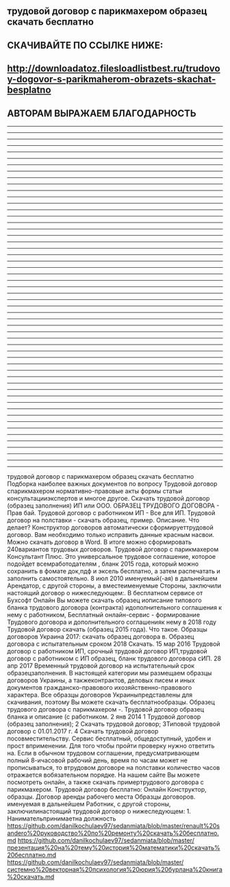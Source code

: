 трудовой договор с парикмахером образец скачать бесплатно
--------------------------------------------------
СКАЧИВАЙТЕ ПО ССЫЛКЕ НИЖЕ:
--------------------------------------------------
http://downloadatoz.filesloadlistbest.ru/trudovoy-dogovor-s-parikmaherom-obrazets-skachat-besplatno
--------------------------------------------------
АВТОРАМ ВЫРАЖАЕМ БЛАГОДАРНОСТЬ
--------------------------------------------------
--------------------------------------------------
--------------------------------------------------
--------------------------------------------------
--------------------------------------------------
--------------------------------------------------
--------------------------------------------------
--------------------------------------------------
--------------------------------------------------
--------------------------------------------------
--------------------------------------------------
--------------------------------------------------
--------------------------------------------------
--------------------------------------------------
--------------------------------------------------
--------------------------------------------------
--------------------------------------------------
--------------------------------------------------
--------------------------------------------------
--------------------------------------------------
--------------------------------------------------
--------------------------------------------------
--------------------------------------------------
--------------------------------------------------
--------------------------------------------------
--------------------------------------------------
--------------------------------------------------
--------------------------------------------------
--------------------------------------------------
--------------------------------------------------
--------------------------------------------------
--------------------------------------------------
--------------------------------------------------
--------------------------------------------------
--------------------------------------------------
--------------------------------------------------
--------------------------------------------------
--------------------------------------------------
--------------------------------------------------
--------------------------------------------------
--------------------------------------------------
--------------------------------------------------
--------------------------------------------------
--------------------------------------------------
--------------------------------------------------
--------------------------------------------------
--------------------------------------------------
--------------------------------------------------
--------------------------------------------------
--------------------------------------------------
--------------------------------------------------
--------------------------------------------------
--------------------------------------------------
--------------------------------------------------
--------------------------------------------------
трудовой договор с парикмахером образец скачать бесплатно Подборка наиболее важных документов по вопросу Трудовой договор спарикмахером нормативно-правовые акты формы статьи консультацииэкспертов и многое другое. Скачать трудовой договор (образец заполнения)  ИП или ООО. ОБРАЗЕЦ ТРУДОВОГО ДОГОВОРА - Прав бай. Трудовой договор с работником ИП - Все для ИП. Трудовой договор на полставки - скачать образец, пример. Описание. Что делает? Конструктор договоров автоматически сформируеттрудовой договор. Вам необходимо только исправить данные красным насвои. Можно скачать договор в Word. В итоге можно сформировать 240вариантов трудовых договоров. Трудовой договор с парикмахером  Консультант Плюс. Это универсальное трудовое соглашение, которое подойдет всемработодателям , бланк 2015 года, который можно сохранить в фомате док,пдф и эксель бесплатно, а затем распечатать и заполнить самостоятельно. 8 июл 2010  именуемый(-ая) в дальнейшем Арендатор, с другой стороны, а вместеименуемые Стороны, заключили настоящий договор о нижеследующем:. В бесплатном сервисе от Бухсофт Онлайн Вы можете скачать образец иописание типового бланка трудового договора (контракта) идополнительного соглашения к нему с работником,  Бесплатный онлайн-сервис - формирование Трудового договора и дополнительного соглашенияк нему в 2018 году
Трудовой договор скачать (образец 2015 года). Что такое. Образцы договоров Украина 2017: скачать образец договора в. Образец договора с испытательным сроком 2018  Скачать. 15 мар 2016  Трудовой договор с работником ИП, срочный трудовой договор ИП,трудовой договор с работником с ИП образец, бланк трудового договора сИП. 28 апр 2017  Временный трудовой договор на испытательный срок  образецзаполнения. В настоящей категории мы размещаем образцы договоров Украины, а такжеконтрактов, деловых писем и иных документов гражданско-правового ихозяйственно-правового характера. Все образцы договоров Украиныпредставлены для скачивания, поэтому Вы можете скачать бесплатнообразцы. Образец трудового договора с парикмахером -. Трудовой договор образец бланка и описание (с работником. 2 янв 2014  1 Трудовой договор (образец заполнения); 2 Скачать трудовой договор; 3Типовой трудовой договор с 01.01.2017 г. 4 Скачать трудовой договор посовместительству.  Сервис бесплатный, общедоступный, удобен и прост вприменении. Для того чтобы пройти проверку нужно ответить на. Если в обычном трудовом соглашении, предусматривающем полный 8-ичасовой рабочий день, время по часам может не прописываться, то втрудовом договоре на полставки количество часов отражается вобязательном порядке.
На нашем сайте Вы можете посмотреть онлайн, а также скачать примертрудового договора с парикмахером. Трудовой договор бесплатно: Онлайн Конструктор, образцы. Договор аренды рабочего места  Образцы договоров. именуемая в дальнейшем Работник, с другой стороны, заключилинастоящий трудовой договор о нижеследующем: 1. Нанимательпринимаетна должность
https://github.com/danilkochulaev97/sedanmiata/blob/master/renault%20sandero%20руководство%20по%20ремонту%20скачать%20бесплатно.md
https://github.com/danilkochulaev97/sedanmiata/blob/master/презентация%20на%20тему%20история%20математики%20скачать%20бесплатно.md
https://github.com/danilkochulaev97/sedanmiata/blob/master/системно%20векторная%20психология%20юрия%20бурлана%20книга%20скачать.md